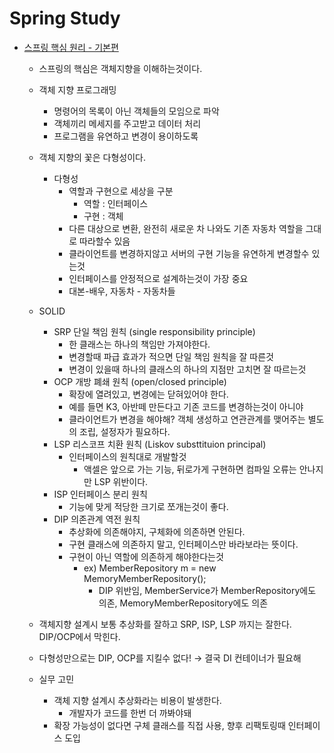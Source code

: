 # Spring Study
- [스프링 핵심 원리 - 기본편](https://github.com/muzzaiwork/Study_Spring/tree/master/Spring-Basic)
  - 스프링의 핵심은 객체지향을 이해하는것이다.
  - 객체 지향 프로그래밍
      - 명령어의 목록이 아닌 객체들의 모임으로 파악
      - 객체끼리 메세지를 주고받고 데이터 처리
      - 프로그램을 유연하고 변경이 용이하도록
  - 객체 지향의 꽃은 다형성이다.
    - 다형성
        - 역할과 구현으로 세상을 구분
            - 역할 : 인터페이스
            - 구현 : 객체
        - 다른 대상으로 변환, 완전히 새로운 차 나와도 기존 자동차 역할을 그대로 따라할수 있음
        - 클라이언트를 변경하지않고 서버의 구현 기능을 유연하게 변경할수 있는것
        - 인터페이스를 안정적으로 설계하는것이 가장 중요
        - 대본-배우, 자동차 - 자동차들
  
  - SOLID
      - SRP 단일 책임 원칙 (single responsibility principle)
          - 한 클래스는 하나의 책임만 가져야한다.
          - 변경할때 파급 효과가 적으면 단일 책임 원칙을 잘 따른것
          - 변경이 있을때 하나의 클래스의 하나의 지점만 고치면 잘 따르는것
      - OCP 개방 폐쇄 원칙 (open/closed principle)
          - 확장에 열려있고, 변경에는 닫혀있어야 한다.
          - 예를 들면 K3, 아반떼 만든다고 기존 코드를 변경하는것이 아니야
          - 클라이언트가 변경을 해야해? 객체 생성하고 연관관계를 맺어주는 별도의 조립, 설정자가 필요하다.
      - LSP 리스코프 치환 원칙 (Liskov substtituion principal)
          - 인터페이스의 원칙대로 개발할것
              - 액셀은 앞으로 가는 기능, 뒤로가게 구현하면 컴파일 오류는 안나지만 LSP 위반이다.
      - ISP 인터페이스 분리 원칙
          - 기능에 맞게 적당한 크기로 쪼개는것이 좋다.
      - DIP 의존관계 역전 원칙
          - 추상화에 의존해야지, 구체화에 의존하면 안된다.
          - 구현 클래스에 의존하지 말고, 인터페이스만 바라보라는 뜻이다.
          - 구현이 아닌 역할에 의존하게 해야한다는것
              - ex) MemberRepository m = new MemoryMemberRepository();
                  - DIP 위반임, MemberService가 MemberRepository에도 의존, MemoryMemberRepository에도 의존

  - 객체지향 설계시 보통 추상화를 잘하고 SRP, ISP, LSP 까지는 잘한다. DIP/OCP에서 막힌다.
  - 다형성만으로는 DIP, OCP를 지킬수 없다! → 결국 DI 컨테이너가 필요해

  - 실무 고민
    - 객체 지향 설계시 추상화라는 비용이 발생한다.
        - 개발자가 코드를 한번 더 까봐야돼
    - 확장 가능성이 없다면 구체 클래스를 직접 사용, 향후 리팩토링때 인터페이스 도입
